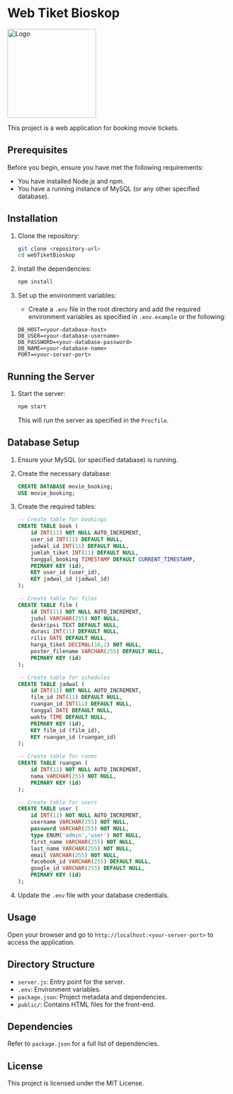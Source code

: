 # Web Tiket Bioskop

<img src="images/logo.png" alt="Logo" width="200"/>

This project is a web application for booking movie tickets.

## Prerequisites

Before you begin, ensure you have met the following requirements:
- You have installed Node.js and npm.
- You have a running instance of MySQL (or any other specified database).

## Installation

1. Clone the repository:
    ```bash
    git clone <repository-url>
    cd webTiketBioskop
    ```

2. Install the dependencies:
    ```bash
    npm install
    ```

3. Set up the environment variables:
    - Create a `.env` file in the root directory and add the required environment variables as specified in `.env.example` or the following:
    ```env
    DB_HOST=<your-database-host>
    DB_USER=<your-database-username>
    DB_PASSWORD=<your-database-password>
    DB_NAME=<your-database-name>
    PORT=<your-server-port>
    ```

## Running the Server

1. Start the server:
    ```bash
    npm start
    ```

    This will run the server as specified in the `Procfile`.

## Database Setup

1. Ensure your MySQL (or specified database) is running.
2. Create the necessary database:
    ```sql
    CREATE DATABASE movie_booking;
    USE movie_booking;
    ```

3. Create the required tables:
    ```sql
    -- Create table for bookings
    CREATE TABLE book (
        id INT(11) NOT NULL AUTO_INCREMENT,
        user_id INT(11) DEFAULT NULL,
        jadwal_id INT(11) DEFAULT NULL,
        jumlah_tiket INT(11) DEFAULT NULL,
        tanggal_booking TIMESTAMP DEFAULT CURRENT_TIMESTAMP,
        PRIMARY KEY (id),
        KEY user_id (user_id),
        KEY jadwal_id (jadwal_id)
    );

    -- Create table for films
    CREATE TABLE film (
        id INT(11) NOT NULL AUTO_INCREMENT,
        judul VARCHAR(255) NOT NULL,
        deskripsi TEXT DEFAULT NULL,
        durasi INT(11) DEFAULT NULL,
        rilis DATE DEFAULT NULL,
        harga_tiket DECIMAL(10,2) NOT NULL,
        poster_filename VARCHAR(255) DEFAULT NULL,
        PRIMARY KEY (id)
    );

    -- Create table for schedules
    CREATE TABLE jadwal (
        id INT(11) NOT NULL AUTO_INCREMENT,
        film_id INT(11) DEFAULT NULL,
        ruangan_id INT(11) DEFAULT NULL,
        tanggal DATE DEFAULT NULL,
        waktu TIME DEFAULT NULL,
        PRIMARY KEY (id),
        KEY film_id (film_id),
        KEY ruangan_id (ruangan_id)
    );

    -- Create table for rooms
    CREATE TABLE ruangan (
        id INT(11) NOT NULL AUTO_INCREMENT,
        nama VARCHAR(255) NOT NULL,
        PRIMARY KEY (id)
    );

    -- Create table for users
    CREATE TABLE user (
        id INT(11) NOT NULL AUTO_INCREMENT,
        username VARCHAR(255) NOT NULL,
        password VARCHAR(255) NOT NULL,
        type ENUM('admin','user') NOT NULL,
        first_name VARCHAR(255) NOT NULL,
        last_name VARCHAR(255) NOT NULL,
        email VARCHAR(255) NOT NULL,
        facebook_id VARCHAR(255) DEFAULT NULL,
        google_id VARCHAR(255) DEFAULT NULL,
        PRIMARY KEY (id)
    );
    ```

4. Update the `.env` file with your database credentials.

## Usage

Open your browser and go to `http://localhost:<your-server-port>` to access the application.

## Directory Structure

- `server.js`: Entry point for the server.
- `.env`: Environment variables.
- `package.json`: Project metadata and dependencies.
- `public/`: Contains HTML files for the front-end.

## Dependencies

Refer to `package.json` for a full list of dependencies.

## License

This project is licensed under the MIT License.
